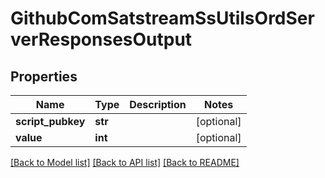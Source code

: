 # GithubComSatstreamSsUtilsOrdServerResponsesOutput

## Properties
Name | Type | Description | Notes
------------ | ------------- | ------------- | -------------
**script_pubkey** | **str** |  | [optional] 
**value** | **int** |  | [optional] 

[[Back to Model list]](../README.md#documentation-for-models) [[Back to API list]](../README.md#documentation-for-api-endpoints) [[Back to README]](../README.md)

